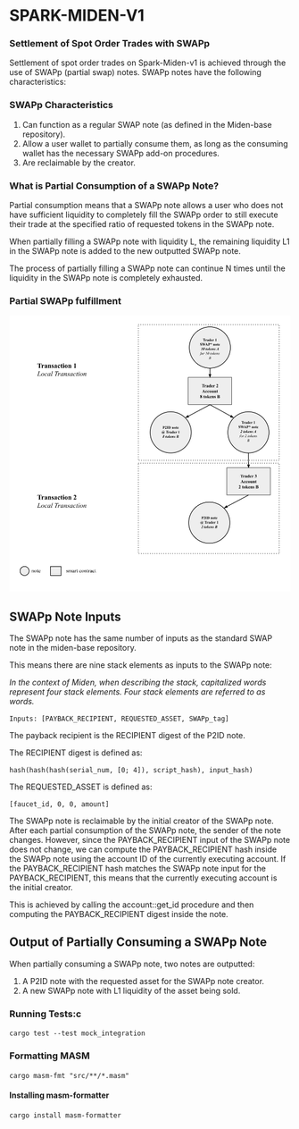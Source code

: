 # SPARK-MIDEN-V1

### Settlement of Spot Order Trades with SWAPp

Settlement of spot order trades on Spark-Miden-v1 is achieved through the use of SWAPp (partial swap) notes. SWAPp notes have the following characteristics:

### SWAPp Characteristics
1. Can function as a regular SWAP note (as defined in the Miden-base repository).
2. Allow a user wallet to partially consume them, as long as the consuming wallet has the necessary SWAPp add-on procedures.
3. Are reclaimable by the creator.

### What is Partial Consumption of a SWAPp Note?

Partial consumption means that a SWAPp note allows a user who does not have sufficient liquidity to completely fill the SWAPp order to still execute their trade at the specified ratio of requested tokens in the SWAPp note. 

When partially filling a SWAPp note with liquidity L, the remaining liquidity L1 in the SWAPp note is added to the new outputted SWAPp note.

The process of partially filling a SWAPp note can continue N times until the liquidity in the SWAPp note is completely exhausted.

### Partial SWAPp fulfillment
![alt text](./docs/PartialFillSWAPp.svg)

## SWAPp Note Inputs

The SWAPp note has the same number of inputs as the standard SWAP note in the miden-base repository.

This means there are nine stack elements as inputs to the SWAPp note:

*In the context of Miden, when describing the stack, capitalized words represent four stack elements. Four stack elements are referred to as words.*

```
Inputs: [PAYBACK_RECIPIENT, REQUESTED_ASSET, SWAPp_tag]
```

The payback recipient is the RECIPIENT digest of the P2ID note.

The RECIPIENT digest is defined as:

```
hash(hash(hash(serial_num, [0; 4]), script_hash), input_hash)
```

The REQUESTED_ASSET is defined as:
```
[faucet_id, 0, 0, amount]
```

The SWAPp note is reclaimable by the initial creator of the SWAPp note. After each partial consumption of the SWAPp note, the sender of the note changes. However, since the PAYBACK_RECIPIENT input of the SWAPp note does not change, we can compute the PAYBACK_RECIPIENT hash inside the SWAPp note using the account ID of the currently executing account. If the PAYBACK_RECIPIENT hash matches the SWAPp note input for the PAYBACK_RECIPIENT, this means that the currently executing account is the initial creator.

This is achieved by calling the account::get_id procedure and then computing the PAYBACK_RECIPIENT digest inside the note.

## Output of Partially Consuming a SWAPp Note

When partially consuming a SWAPp note, two notes are outputted:
1. A P2ID note with the requested asset for the SWAPp note creator.
2. A new SWAPp note with L1 liquidity of the asset being sold.

### Running Tests:c
```
cargo test --test mock_integration
```

### Formatting MASM
```
cargo masm-fmt "src/**/*.masm"
```

#### Installing masm-formatter
```
cargo install masm-formatter
```